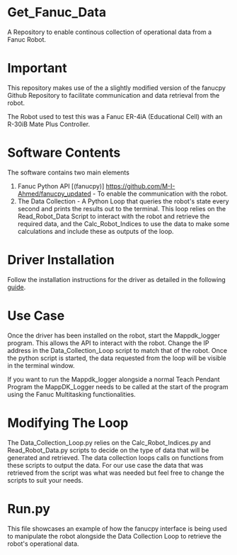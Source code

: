 # Get_Fanuc_Data
A Repository to enable continous collection of operational data from a Fanuc Robot.

# Important 
This repository makes use of the a slightly modified version of the fanucpy Github Repository to facilitate communication and data retrieval from the robot.

The Robot used to test this was a Fanuc ER-4iA (Educational Cell) with an R-30iB Mate Plus Controller. 

# Software Contents
The software contains two main elements
1) Fanuc Python API [(fanucpy)] https://github.com/M-I-Ahmed/fanucpy_updated - To enable the communication with the robot. 
2) The Data Collection - A Python Loop that queries the robot's state every second and prints the results out to the terminal. This loop relies on the Read_Robot_Data Script to interact with the robot and retrieve the required data, and the Calc_Robot_Indices to use the data to make some calculations and include these as outputs of the loop.  

# Driver Installation
Follow the installation instructions for the driver as detailed in the following [guide](https://github.com/torayeff/fanucpy/blob/main/fanuc.md). 

# Use Case
Once the driver has been installed on the robot, start the Mappdk_logger program. This allows the API to interact with the robot. Change the IP address in the Data_Collection_Loop script to match that of the robot. Once the python script is started, the data requested from the loop will be visible in the terminal window. 

If you want to run the Mappdk_logger alongside a normal Teach Pendant Program the MappDK_Logger needs to be called at the start of the program using the Fanuc Multitasking functionalities. 

# Modifying The Loop 
The Data_Collection_Loop.py relies on the Calc_Robot_Indices.py and Read_Robot_Data.py scripts to decide on the type of data that will be generated and retrieved. The data collection loops calls on functions from these scripts to output the data. For our use case the data that was retrieved from the script was what was needed but feel free to change the scripts to suit your needs. 

# Run.py
This file showcases an example of how the fanucpy interface is being used to manipulate the robot alongside the Data Collection Loop to retrieve the robot's operational data. 
